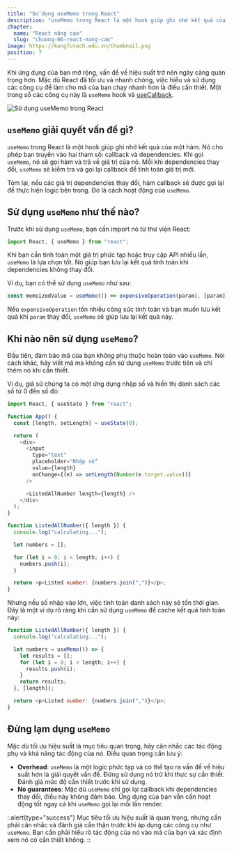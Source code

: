 ```yaml
---
title: "Sử dụng useMemo trong React"
description: "useMemo trong React là một hook giúp ghi nhớ kết quả của một hàm. Nó cho phép bạn truyền vào hai tham số: callback và dependencies. Khi gọi useMemo, nó sẽ gọi hàm và trả về giá trị của nó. Mỗi khi dependencies thay đổi, useMemo sẽ kiểm tra và gọi lại callback để tính toán giá trị mới"
chapter:
  name: "React nâng cao"
  slug: "chuong-06-react-nang-cao"
image: https://kungfutech.edu.vn/thumbnail.png
position: 7
---
```


Khi ứng dụng của bạn mở rộng, vấn đề về hiệu suất trở nên ngày càng quan trọng hơn. Mặc dù React đã tối ưu và nhanh chóng, việc hiểu và sử dụng các công cụ để làm cho mã của bạn chạy nhanh hơn là điều cần thiết. Một trong số các công cụ này là `useMemo` hook và [useCallback](/bai-viet/reactjs/su-dung-use-callback-trong-react).

![Sử dụng useMemo trong React](https://github.com/techmely/hoc-lap-trinh/assets/29374426/be1e7d07-b4f9-49ab-a848-8519c3ee9643)

## `useMemo` giải quyết vấn đề gì?

`useMemo` trong React là một hook giúp ghi nhớ kết quả của một hàm. Nó cho phép bạn truyền vào hai tham số: callback và dependencies. Khi gọi `useMemo`, nó sẽ gọi hàm và trả về giá trị của nó. Mỗi khi dependencies thay đổi, `useMemo` sẽ kiểm tra và gọi lại callback để tính toán giá trị mới.

Tóm lại, nếu các giá trị dependencies thay đổi, hàm callback sẽ được gọi lại để thực hiện logic bên trong. Đó là cách hoạt động của `useMemo`.

## Sử dụng `useMemo` như thế nào?

Trước khi sử dụng `useMemo`, bạn cần import nó từ thư viện React:

```javascript
import React, { useMemo } from "react";
```

Khi bạn cần tính toán một giá trị phức tạp hoặc truy cập API nhiều lần, `useMemo` là lựa chọn tốt. Nó giúp bạn lưu lại kết quả tính toán khi dependencies không thay đổi.

Ví dụ, bạn có thể sử dụng `useMemo` như sau:

```javascript
const memoizedValue = useMemo(() => expensiveOperation(param), [param]);
```

Nếu `expensiveOperation` tốn nhiều công sức tính toán và bạn muốn lưu kết quả khi `param` thay đổi, `useMemo` sẽ giúp lưu lại kết quả này.

## Khi nào nên sử dụng `useMemo`?

Đầu tiên, đảm bảo mã của bạn không phụ thuộc hoàn toàn vào `useMemo`. Nói cách khác, hãy viết mã mà không cần sử dụng `useMemo` trước tiên và chỉ thêm nó khi cần thiết.

Ví dụ, giả sử chúng ta có một ứng dụng nhập số và hiển thị danh sách các số từ 0 đến số đó:

```javascript
import React, { useState } from "react";

function App() {
  const [length, setLength] = useState(0);

  return (
    <div>
      <input
        type="text"
        placeholder="Nhập số"
        value={length}
        onChange={(e) => setLength(Number(e.target.value))}
      />

      <ListedAllNumber length={length} />
    </div>
  );
}

function ListedAllNumber({ length }) {
  console.log("calculating...");

  let numbers = [];

  for (let i = 0; i < length; i++) {
    numbers.push(i);
  }

  return <p>Listed number: {numbers.join(",")}</p>;
}
```

Nhưng nếu số nhập vào lớn, việc tính toán danh sách này sẽ tốn thời gian. Đây là một ví dụ rõ ràng khi cần sử dụng `useMemo` để cache kết quả tính toán này:

```javascript
function ListedAllNumber({ length }) {
  console.log("calculating...");

  let numbers = useMemo(() => {
    let results = [];
    for (let i = 0; i < length; i++) {
      results.push(i);
    }
    return results;
  }, [length]);

  return <p>Listed number: {numbers.join(",")}</p>;
}
```

## Đừng lạm dụng `useMemo`

Mặc dù tối ưu hiệu suất là mục tiêu quan trọng, hãy cân nhắc các tác động phụ và khả năng tác động của nó. Điều quan trọng cần lưu ý:

- **Overhead**: `useMemo` là một logic phức tạp và có thể tạo ra vấn đề về hiệu suất hơn là giải quyết vấn đề. Đừng sử dụng nó trừ khi thực sự cần thiết. Đánh giá mức độ cần thiết trước khi sử dụng.
- **No guarantees**: Mặc dù `useMemo` chỉ gọi lại callback khi dependencies thay đổi, điều này không đảm bảo. Ứng dụng của bạn vẫn cần hoạt động tốt ngay cả khi `useMemo` gọi lại mỗi lần render.

::alert{type="success"}
Mục tiêu tối ưu hiệu suất là quan trọng, nhưng cần phải cân nhắc và đánh giá cẩn thận trước khi áp dụng các công cụ như `useMemo`. Bạn cần phải hiểu rõ tác động của nó vào mã của bạn và xác định xem nó có cần thiết không.
::
